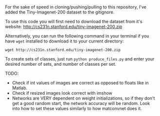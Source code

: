 For the sake of speed in cloning/pushing/pulling to this repository,
I've added the Tiny-Imagenet-200 dataset to the gitignore.

To use this code you will first need to download the dataset from
it's website: http://cs231n.stanford.edu/tiny-imagenet-200.zip

Alternatively, you can run the following command in your terminal
if you have `wget` installed to download it to your current directory:

```
wget http://cs231n.stanford.edu/tiny-imagenet-200.zip
```

To create sets of classes, just run `python produce_files.py` and enter
your desired number of sets, and number of classes per set.

TODO:
* Check if int values of images are correct as opposed to floats like in Matlab.
* Check if resized images look correct with imshow
* Networks are VERY dependent on weight initializations, so if they don't
get a good random start, the network accuracy will be random. Look into
how to set these values similarly to how matconvnet does it.
